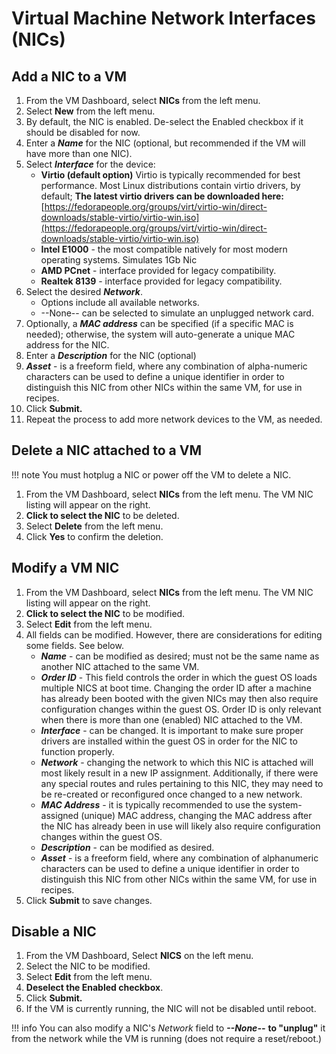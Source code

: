 # Virtual Machine Network Interfaces (NICs)

## Add a NIC to a VM

1. From the VM Dashboard, select **NICs** from the left menu.
2. Select **New** from the left menu.
3. By default, the NIC is enabled. De-select the Enabled checkbox if it should be disabled for now.
4. Enter a ***Name*** for the NIC (optional, but recommended if the VM will have more than one NIC).
5. Select ***Interface*** for the device:
    - **Virtio (default option)** Virtio is typically recommended for best performance. Most Linux distributions contain virtio drivers, by default; **The latest virtio drivers can be downloaded here:** [https://fedorapeople.org/groups/virt/virtio-win/direct-downloads/stable-virtio/virtio-win.iso](https://fedorapeople.org/groups/virt/virtio-win/direct-downloads/stable-virtio/virtio-win.iso)
    - **Intel E1000** - the most compatible natively for most modern operating systems. Simulates 1Gb Nic
    - **AMD PCnet** - interface provided for legacy compatibility.
    - **Realtek 8139** - interface provided for legacy compatibility.
6. Select the desired ***Network***.
    - Options include all available networks.
    - \--None-- can be selected to simulate an unplugged network card.
7. Optionally, a ***MAC address*** can be specified (if a specific MAC is needed); otherwise, the system will auto-generate a unique MAC address for the NIC.
8. Enter a ***Description*** for the NIC (optional)
9. ***Asset*** - is a freeform field, where any combination of alpha-numeric characters can be used to define a unique identifier in order to distinguish this NIC from other NICs within the same VM, for use in recipes.
10. Click **Submit.**
11. Repeat the process to add more network devices to the VM, as needed.

## Delete a NIC attached to a VM

!!! note
    You must hotplug a NIC or power off the VM to delete a NIC.

1. From the VM Dashboard, select **NICs** from the left menu. The VM NIC listing will appear on the right.
2. **Click to select the NIC** to be deleted.
3. Select **Delete** from the left menu.
4. Click **Yes** to confirm the deletion.

## Modify a VM NIC

1. From the VM Dashboard, select **NICs** from the left menu. The VM NIC listing will appear on the right.
2. **Click to select the NIC** to be modified.
3. Select **Edit** from the left menu.
4. All fields can be modified. However, there are considerations for editing some fields. See below.
    - ***Name*** - can be modified as desired; must not be the same name as another NIC attached to the same VM.
    - ***Order ID*** - This field controls the order in which the guest OS loads multiple NICS at boot time. Changing the order ID after a machine has already been booted with the given NICs may then also require configuration changes within the guest OS.  Order ID is only relevant when there is more than one (enabled) NIC attached to the VM.
    - ***Interface*** - can be changed. It is important to make sure proper drivers are installed within the guest OS in order for the NIC to function properly.
    - ***Network*** - changing the network to which this NIC is attached will most likely result in a new IP assignment. Additionally, if there were any special routes and rules pertaining to this NIC, they may need to be re-created or reconfigured once changed to a new network.
    - ***MAC Address*** - it is typically recommended to use the system-assigned (unique) MAC address, changing the MAC address after the NIC has already been in use will likely also require configuration changes within the guest OS.
    - ***Description*** - can be modified as desired.
    - ***Asset*** - is a freeform field, where any combination of alphanumeric characters can be used to define a unique identifier in order to distinguish this NIC from other NICs within the same VM, for use in recipes.
5. Click **Submit** to save changes.

## Disable a NIC

1. From the VM Dashboard, Select **NICS** on the left menu.
2. Select the NIC to be modified.
3. Select **Edit** from the left menu.
4. **Deselect the Enabled checkbox**.
5. Click **Submit.**
6. If the VM is currently running, the NIC will not be disabled until reboot.

!!! info
    You can also modify a NIC's *Network* field to ***--None--*** **to "unplug"** it from the network while the VM is running (does not require a reset/reboot.)
